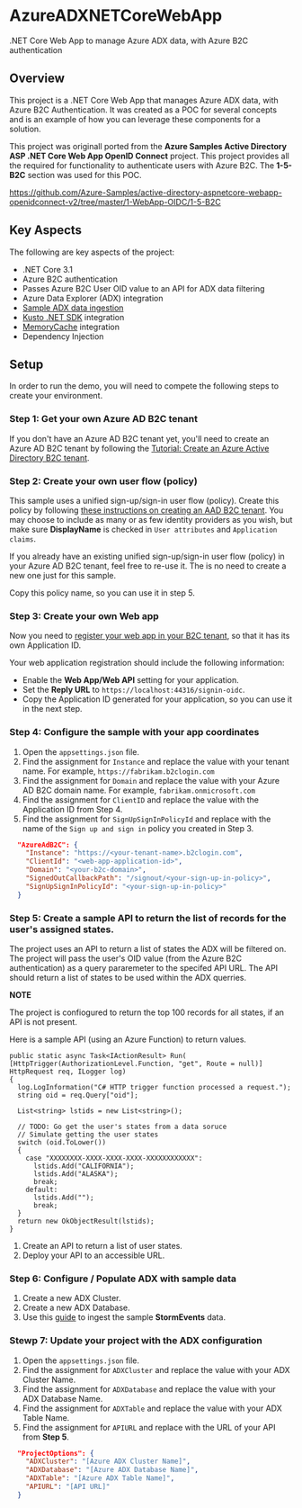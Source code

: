 # AzureADXNETCoreWebApp
.NET Core Web App to manage Azure ADX data, with Azure B2C authentication

## Overview
This project is a .NET Core Web App that manages Azure ADX data, with Azure B2C Authentication. It was created as a POC for several concepts and is an example of how you can leverage these components for a solution.

This project was originall ported from the **Azure Samples Active Directory ASP .NET Core Web App OpenID Connect** project. This project provides all the required for functionality to authenticate users with Azure B2C. The **1-5-B2C** section was used for this POC.

https://github.com/Azure-Samples/active-directory-aspnetcore-webapp-openidconnect-v2/tree/master/1-WebApp-OIDC/1-5-B2C

## Key Aspects 
The following are key aspects of the project:

 - .NET Core 3.1
 - Azure B2C authentication
 - Passes Azure B2C User OID value to an API for ADX data filtering
 - Azure Data Explorer (ADX) integration
 - [Sample ADX data ingestion](https://docs.microsoft.com/en-us/azure/data-explorer/ingest-sample-data)
 - [Kusto .NET SDK](https://docs.microsoft.com/en-us/azure/data-explorer/kusto/api/netfx/about-the-sdk) integration 
 - [MemoryCache](https://docs.microsoft.com/en-us/aspnet/core/performance/caching/memory?view=aspnetcore-3.1) integration
 - Dependency Injection

## Setup
In order to run the demo, you will need to compete the following steps to create your environment.

### Step 1: Get your own Azure AD B2C tenant

If you don't have an Azure AD B2C tenant yet, you'll need to create an Azure AD B2C tenant by following the [Tutorial: Create an Azure Active Directory B2C tenant](https://azure.microsoft.com/documentation/articles/active-directory-b2c-get-started).

### Step 2: Create your own user flow (policy)

This sample uses a unified sign-up/sign-in user flow (policy). Create this policy by following [these instructions on creating an AAD B2C tenant](https://azure.microsoft.com/documentation/articles/active-directory-b2c-reference-policies). You may choose to include as many or as few identity providers as you wish, but make sure **DisplayName** is checked in `User attributes` and `Application claims`.

If you already have an existing unified sign-up/sign-in user flow (policy) in your Azure AD B2C tenant, feel free to re-use it. The is no need to create a new one just for this sample.

Copy this policy name, so you can use it in step 5.

### Step 3: Create your own Web app

Now you need to [register your web app in your B2C tenant](https://docs.microsoft.com/azure/active-directory-b2c/active-directory-b2c-app-registration#register-a-web-application), so that it has its own Application ID.

Your web application registration should include the following information:

- Enable the **Web App/Web API** setting for your application.
- Set the **Reply URL** to `https://localhost:44316/signin-oidc`.
- Copy the Application ID generated for your application, so you can use it in the next step.

### Step 4: Configure the sample with your app coordinates

1. Open the `appsettings.json` file.
2. Find the assignment for `Instance` and replace the value with your tenant name. For example, `https://fabrikam.b2clogin.com`
3. Find the assignment for `Domain` and replace the value with your Azure AD B2C domain name. For example, `fabrikam.onmicrosoft.com`
4. Find the assignment for `ClientID` and replace the value with the Application ID from Step 4.
5. Find the assignment for `SignUpSignInPolicyId` and replace with the name of the `Sign up and sign in` policy you created in Step 3.

```JSon
  "AzureAdB2C": {
    "Instance": "https://<your-tenant-name>.b2clogin.com",
    "ClientId": "<web-app-application-id>",
    "Domain": "<your-b2c-domain>",
    "SignedOutCallbackPath": "/signout/<your-sign-up-in-policy>",
    "SignUpSignInPolicyId": "<your-sign-up-in-policy>"
  }
```
### Step 5: Create a sample API to return the list of records for the user's assigned states.

The project uses an API to return a list of states the ADX will be filtered on. The project will pass the user's OID value (from the Azure B2C authentication) as a query pararemeter to the specifed API URL. The API should return a list of states to be used within the ADX querries.

**NOTE**

The project is confiogured to return the top 100 records for all states, if an API is not present.

Here is a sample API (using an Azure Function) to return values.

    public static async Task<IActionResult> Run(
    [HttpTrigger(AuthorizationLevel.Function, "get", Route = null)] HttpRequest req, ILogger log)
    {
      log.LogInformation("C# HTTP trigger function processed a request.");
      string oid = req.Query["oid"];

      List<string> lstids = new List<string>();
    
      // TODO: Go get the user's states from a data soruce
      // Simulate getting the user states
      switch (oid.ToLower())
      {
        case "XXXXXXXX-XXXX-XXXX-XXXX-XXXXXXXXXXXX":
          lstids.Add("CALIFORNIA");
          lstids.Add("ALASKA");
          break;
        default:
          lstids.Add("");
          break;
      }
      return new OkObjectResult(lstids);
    }

1. Create an API to return a list of user states.
2. Deploy your API to an accessible URL.


### Step 6: Configure / Populate ADX with sample data

1. Create a new ADX Cluster.
2. Create a new ADX Database.
3. Use this [guide](https://docs.microsoft.com/en-us/azure/data-explorer/ingest-sample-data) to ingest the sample **StormEvents** data.

### Stewp 7: Update your project with the ADX configuration

1. Open the `appsettings.json` file.
2. Find the assignment for `ADXCluster` and replace the value with your ADX Cluster Name.
3. Find the assignment for `ADXDatabase` and replace the value with your ADX Database Name.
4. Find the assignment for `ADXTable` and replace the value with your ADX Table Name.
5. Find the assignment for `APIURL` and replace with the URL of your API from **Step 5**.

```JSon
  "ProjectOptions": {
    "ADXCluster": "[Azure ADX Cluster Name]",
    "ADXDatabase": "[Azure ADX Database Name]",
    "ADXTable": "[Azure ADX Table Name]",
    "APIURL": "[API URL]"
  }
```

